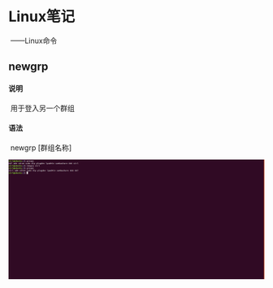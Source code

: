 # Linux笔记

​				——Linux命令

## newgrp

#### 说明

​		用于登入另一个群组

#### 语法

​		newgrp [群组名称]

![chgrp](image/newgrp.png)